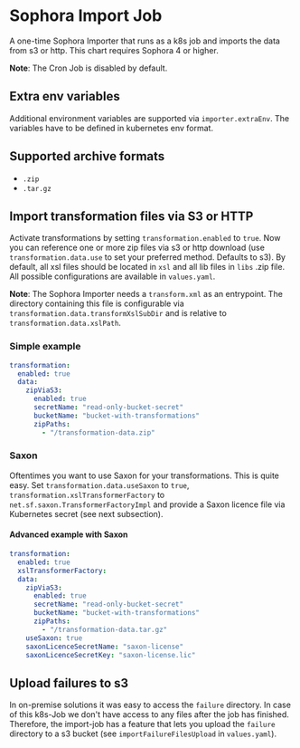 # Sophora Import Job

A one-time Sophora Importer that runs as a k8s job and imports the data from s3 or http. This chart requires Sophora 4 or higher. 

**Note**: The Cron Job is disabled by default. 

## Extra env variables

Additional environment variables are supported via `importer.extraEnv`. The variables have to be defined in kubernetes env format. 

## Supported archive formats

* `.zip`
* `.tar.gz`

## Import transformation files via S3 or HTTP

Activate transformations by setting `transformation.enabled` to `true`. Now you can reference one or more zip files via s3 or http 
download (use `transformation.data.use` to set your preferred method. Defaults to s3).
By default, all xsl files should be located in `xsl` and all lib files in `libs` .zip file.
All possible configurations are available in `values.yaml`. 

**Note**: The Sophora Importer needs a `transform.xml` as an entrypoint. The directory containing this file is configurable 
via `transformation.data.transformXslSubDir` and is relative to `transformation.data.xslPath`.

### Simple example

```yaml
transformation:
  enabled: true
  data:
    zipViaS3:
      enabled: true
      secretName: "read-only-bucket-secret"
      bucketName: "bucket-with-transformations"
      zipPaths:
        - "/transformation-data.zip"
```


### Saxon

Oftentimes you want to use Saxon for your transformations. This is quite easy. Set `transformation.data.useSaxon` to `true`,
`transformation.xslTransformerFactory` to `net.sf.saxon.TransformerFactoryImpl` and provide a Saxon licence file
via Kubernetes secret (see next subsection).

#### Advanced example with Saxon

```yaml
transformation:
  enabled: true
  xslTransformerFactory: 
  data:
    zipViaS3:
      enabled: true
      secretName: "read-only-bucket-secret"
      bucketName: "bucket-with-transformations"
      zipPaths:
        - "/transformation-data.tar.gz"
    useSaxon: true
    saxonLicenceSecretName: "saxon-license"
    saxonLicenceSecretKey: "saxon-license.lic"
```

## Upload failures to s3

In on-premise solutions it was easy to access the `failure` directory. In case of this k8s-Job we don't
have access to any files after the job has finished. Therefore, the import-job has a feature that
lets you upload the `failure` directory to a s3 bucket (see `importFailureFilesUpload` in `values.yaml`).
